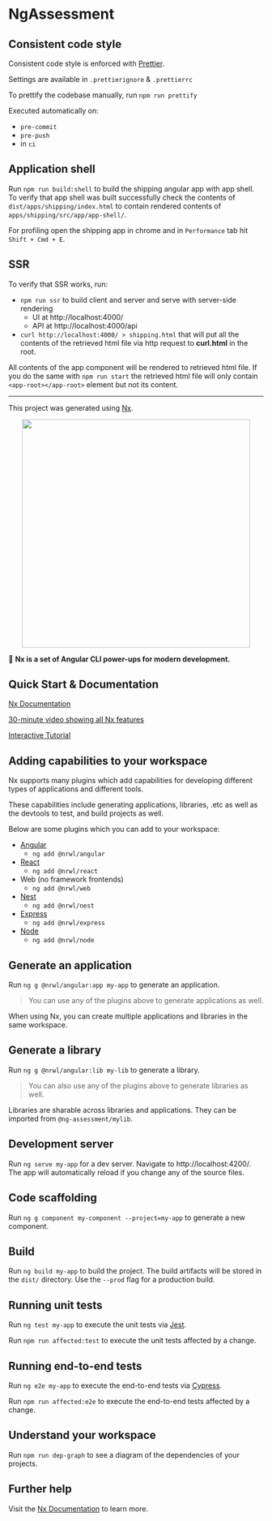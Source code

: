 # NgAssessment

## Consistent code style

Consistent code style is enforced with [Prettier](https://prettier.io/).

Settings are available in `.prettierignore` & `.prettierrc`

To prettify the codebase manually, run `npm run prettify`

Executed automatically on:

- `pre-commit`
- `pre-push`
- in `ci`

## Application shell

Run `npm run build:shell` to build the shipping angular app with app shell.
To verify that app shell was built successfully check the contents of `dist/apps/shipping/index.html`
to contain rendered contents of `apps/shipping/src/app/app-shell/`.

For profiling open the shipping app in chrome and in `Performance` tab hit `Shift + Cmd + E`.

## SSR

To verify that SSR works, run:

- `npm run ssr` to build client and server and serve with server-side rendering
  - UI at http://localhost:4000/
  - API at http://localhost:4000/api
- `curl http://localhost:4000/ > shipping.html` that will put all the contents of the retrieved html file
  via http request to **curl.html** in the root.

All contents of the app component will be rendered to retrieved html file. If you do the same with
`npm run start` the retrieved html file will only contain `<app-root></app-root>` element but not its content.

---

This project was generated using [Nx](https://nx.dev).

<p align="center"><img src="https://raw.githubusercontent.com/nrwl/nx/master/nx-logo.png" width="450"></p>

🔎 **Nx is a set of Angular CLI power-ups for modern development.**

## Quick Start & Documentation

[Nx Documentation](https://nx.dev)

[30-minute video showing all Nx features](https://nx.dev/getting-started/what-is-nx)

[Interactive Tutorial](https://nx.dev/tutorial/01-create-application)

## Adding capabilities to your workspace

Nx supports many plugins which add capabilities for developing different types of applications and different tools.

These capabilities include generating applications, libraries, .etc as well as the devtools to test, and build projects as well.

Below are some plugins which you can add to your workspace:

- [Angular](https://angular.io)
  - `ng add @nrwl/angular`
- [React](https://reactjs.org)
  - `ng add @nrwl/react`
- Web (no framework frontends)
  - `ng add @nrwl/web`
- [Nest](https://nestjs.com)
  - `ng add @nrwl/nest`
- [Express](https://expressjs.com)
  - `ng add @nrwl/express`
- [Node](https://nodejs.org)
  - `ng add @nrwl/node`

## Generate an application

Run `ng g @nrwl/angular:app my-app` to generate an application.

> You can use any of the plugins above to generate applications as well.

When using Nx, you can create multiple applications and libraries in the same workspace.

## Generate a library

Run `ng g @nrwl/angular:lib my-lib` to generate a library.

> You can also use any of the plugins above to generate libraries as well.

Libraries are sharable across libraries and applications. They can be imported from `@ng-assessment/mylib`.

## Development server

Run `ng serve my-app` for a dev server. Navigate to http://localhost:4200/. The app will automatically reload if you change any of the source files.

## Code scaffolding

Run `ng g component my-component --project=my-app` to generate a new component.

## Build

Run `ng build my-app` to build the project. The build artifacts will be stored in the `dist/` directory. Use the `--prod` flag for a production build.

## Running unit tests

Run `ng test my-app` to execute the unit tests via [Jest](https://jestjs.io).

Run `npm run affected:test` to execute the unit tests affected by a change.

## Running end-to-end tests

Run `ng e2e my-app` to execute the end-to-end tests via [Cypress](https://www.cypress.io).

Run `npm run affected:e2e` to execute the end-to-end tests affected by a change.

## Understand your workspace

Run `npm run dep-graph` to see a diagram of the dependencies of your projects.

## Further help

Visit the [Nx Documentation](https://nx.dev) to learn more.
